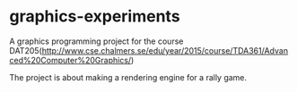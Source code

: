 # graphics-experiments

A graphics programming project for the course DAT205(http://www.cse.chalmers.se/edu/year/2015/course/TDA361/Advanced%20Computer%20Graphics/)

The project is about making a rendering engine for a rally game.
